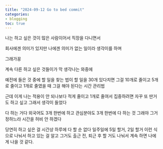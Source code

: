 ```yaml
---
title: "2024-09-12 Go to bed commit"
categories:
- blogging
toc: true
---
```

나는 하고 싶은 것이 많은 사람이어서
직장을 다니면서

회사에겐 의미가 있지만 나에겐 의미가 없는 일이라 생각이를 하며

그래가꽁

계속 다른 하고 싶은 것들이가 막 생각나는 와중에

예전에 들은 것 중에 할 일을 찾는 법이
할 일을 30개 있다치면
그걸 10개로 줄이고
5개로 줄이고
1개로 줄였을 때 그걸 해야 된다는 시간 관리법

근데 이게 나는 적용이 안 되나보다
적게 줄이고 1개로 줄여서 집중하려면 자꾸 또 딴거도 하고 싶고
그래서 생각이 들었다

다 하는 거다
외국어도 3개 한번에 하고
관심분야도 3개 한번에 다 하는 것
그래야 그거 정하느라 시간을 허비 안 하겠다

당연히 하고 싶은 걸 시간상 하루에 다 할 순 없다
일주일에 5일 할거, 2일 할거 이런 식으로 나눠서
하고 있는 걸 알고
그거도 출근 전, 퇴근 후 할 거도 나눠서 계속 하면
나에게 나을 것 같다.